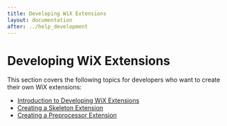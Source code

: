 ```yaml
---
title: Developing WiX Extensions
layout: documentation
after: ../help_development
---
```


# Developing WiX Extensions

This section covers the following topics for developers who want to create their own WiX extensions:

* [Introduction to Developing WiX Extensions](extension_development_intro.md)
* [Creating a Skeleton Extension](extension_development_simple_example.md)
* [Creating a Preprocessor Extension](extension_development_preprocessor.md)
